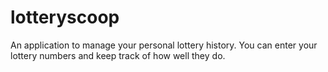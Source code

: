 # lotteryscoop
An application to manage your personal lottery history. You can enter your lottery numbers and keep track of how well they do.
